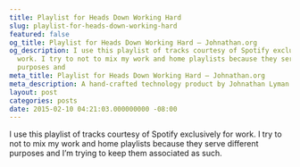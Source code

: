 ```yaml
---
title: Playlist for Heads Down Working Hard
slug: playlist-for-heads-down-working-hard
featured: false
og_title: Playlist for Heads Down Working Hard – Johnathan.org
og_description: I use this playlist of tracks courtesy of Spotify exclusively for
  work. I try to not to mix my work and home playlists because they serve different
  purposes and
meta_title: Playlist for Heads Down Working Hard – Johnathan.org
meta_description: A hand-crafted technology product by Johnathan Lyman
layout: post
categories: posts
date: 2015-02-10 04:21:03.000000000 -08:00
---
```


I use this playlist of tracks courtesy of Spotify exclusively for work. I try to not to mix my work and home playlists because they serve different purposes and I’m trying to keep them associated as such.


